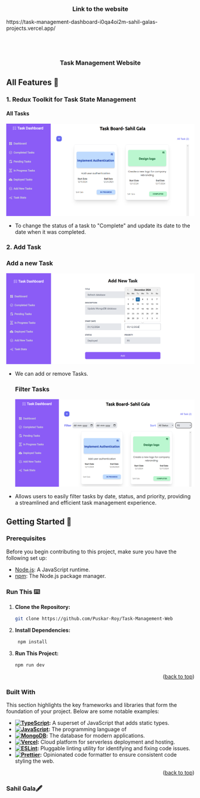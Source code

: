 <a name="readme-top"></a>
<h3 align="center">
Link to the website</h3>
https://task-management-dashboard-i0qa4oi2m-sahil-galas-projects.vercel.app/
<br />

<br />

  <br />
  <br />
<h3 align="center">
Task Management Website</h3>
  
</div>

 ## All Features 🌟 

 ### 1. Redux Toolkit for Task State Management
 
#### All Tasks
 
 ![alt text](image-2.png)
 - To change the status of a task to "Complete" and update its date to the date when it was completed.
 

### 2. Add Task
  ### Add a new Task
  

   ![alt text](image.png)

- We can add or remove Tasks.

    ### Filter Tasks

   ![alt text](image-1.png)

-  Allows users to easily filter tasks by date, status, and priority, providing a streamlined and efficient task management experience.




## Getting Started 🚀


### Prerequisites
Before you begin contributing to this project, make sure you have the following set up:

- [Node.js](https://nodejs.org/): A JavaScript runtime.
- [npm](https://www.npmjs.com/): The Node.js package manager.

### Run This ⌨️

1. **Clone the Repository:**
   ```bash
   git clone https://github.com/Puskar-Roy/Task-Management-Web
   ```
2. **Install Dependencies:**
   ```bash
    npm install
   ```
3. **Run This Project:**
   ```bash
   npm run dev
   ```

   <p align="right">(<a href="#readme-top">back to top</a>)</p>






### Built With

This section highlights the key frameworks and libraries that form the foundation of your project. Below are some notable examples:


- **[![TypeScript](https://shields.io/badge/TypeScript-3178C6?logo=TypeScript&logoColor=FFF&style=flat-square)](https://www.typescriptlang.org/):** A superset of JavaScript that adds static types.
- **[![JavaScript](https://img.shields.io/badge/JavaScript-323330?style=for-the-badge&logo=javascript&logoColor=F7DF1E)](https://developer.mozilla.org/en-US/docs/Web/JavaScript):** The programming language of 
- **[![MongoDB](https://img.shields.io/badge/MongoDB-4EA94B?style=for-the-badge&logo=mongodb&logoColor=white)](https://www.mongodb.com/):** The database for modern applications.
- **[![Vercel](https://img.shields.io/badge/Vercel-000000?style=for-the-badge&logo=vercel&logoColor=white)](https://vercel.com/):** Cloud platform for serverless deployment and hosting.
- **[![ESLint](https://img.shields.io/badge/ESLint-4B32C3?style=for-the-badge&logo=eslint&logoColor=white)](https://eslint.org/):** Pluggable linting utility for identifying and fixing code issues.
- **[![Prettier](https://img.shields.io/badge/Prettier-F7B93E?style=for-the-badge&logo=prettier&logoColor=white)](https://prettier.io/):** Opinionated code formatter to ensure consistent code styling the web.



<p align="right">(<a href="#readme-top">back to top</a>)</p>



### Sahil Gala🖋️






